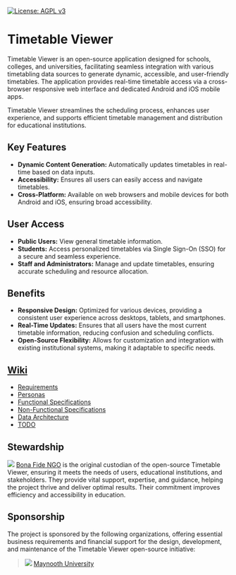 [![License: AGPL v3](https://img.shields.io/badge/License-AGPL%20v3-blue.svg)](https://www.gnu.org/licenses/agpl-3.0)

# Timetable Viewer
Timetable Viewer is an open-source application designed for schools, colleges, and universities, facilitating seamless integration with various timetabling data sources to generate dynamic, accessible, and user-friendly timetables. The application provides real-time timetable access via a cross-browser responsive web interface and dedicated Android and iOS mobile apps.

Timetable Viewer streamlines the scheduling process, enhances user experience, and supports efficient timetable management and distribution for educational institutions.

## Key Features
- **Dynamic Content Generation:** Automatically updates timetables in real-time based on data inputs.
- **Accessibility:** Ensures all users can easily access and navigate timetables.
- **Cross-Platform:** Available on web browsers and mobile devices for both Android and iOS, ensuring broad accessibility.

## User Access
- **Public Users:** View general timetable information.
- **Students:** Access personalized timetables via Single Sign-On (SSO) for a secure and seamless experience.
- **Staff and Administrators:** Manage and update timetables, ensuring accurate scheduling and resource allocation.

## Benefits
- **Responsive Design:** Optimized for various devices, providing a consistent user experience across desktops, tablets, and smartphones.
- **Real-Time Updates:** Ensures that all users have the most current timetable information, reducing confusion and scheduling conflicts.
- **Open-Source Flexibility:** Allows for customization and integration with existing institutional systems, making it adaptable to specific needs.

## [Wiki](https://github.com/bonafide-ngo/timetable-viewer/wiki)
- [Requirements](https://github.com/bonafide-ngo/timetable-viewer/wiki/Requirements)
- [Personas](https://github.com/bonafide-ngo/timetable-viewer/wiki/Personas)
- [Functional Specifications](https://github.com/bonafide-ngo/timetable-viewer/wiki/Functional-Specifications)
- [Non-Functional Specifications](https://github.com/bonafide-ngo/timetable-viewer/wiki/Non‐Functional-Specifications)
- [Data Architecture](https://github.com/bonafide-ngo/timetable-viewer/wiki/Data-Architecture)
- [TODO](https://github.com/bonafide-ngo/timetable-viewer/wiki/TODO)

## Stewardship
![](https://bonafide.ngo/img/favicon/favicon-32x32.png) [Bona Fide NGO](https://bonafide.ngo) is the original custodian of the open-source Timetable Viewer, ensuring it meets the needs of users, educational institutions, and stakeholders. They provide vital support, expertise, and guidance, helping the project thrive and deliver optimal results. Their commitment improves efficiency and accessibility in education.

## Sponsorship
The project is sponsored by the following organizations, offering essential business requirements and financial support for the design, development, and maintenance of the Timetable Viewer open-source initiative:
> ![](https://www.maynoothuniversity.ie/sites/default/files/favicon.ico) [Maynooth University](https://mu.ie)
